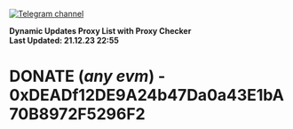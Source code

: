 [![Telegram channel](https://img.shields.io/endpoint?url=https://runkit.io/damiankrawczyk/telegram-badge/branches/master?url=https://t.me/n4z4v0d)](https://t.me/n4z4v0d) 

**Dynamic Updates Proxy List with Proxy Checker**  
**Last Updated: 21.12.23 22:55**

# DONATE (_any evm_) - 0xDEADf12DE9A24b47Da0a43E1bA70B8972F5296F2
